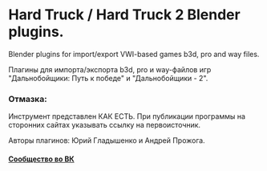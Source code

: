 # Hard Truck / Hard Truck 2 Blender plugins.
Blender plugins for import/export VWI-based games b3d, pro and way files.

Плагины для импорта/экспорта b3d, pro и way-файлов игр "Дальнобойщики: Путь к победе" и "Дальнобойщики - 2".

### Отмазка:
Инструмент представлен КАК ЕСТЬ. При публикации программы на сторонних сайтах указывать ссылку на первоисточник.

Авторы плагинов: Юрий Гладышенко и Андрей Прожога.
#### [Сообщество во ВК](https://vk.com/rnr_mods)

